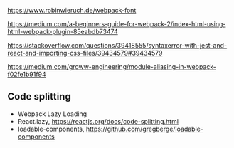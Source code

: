 https://www.robinwieruch.de/webpack-font

https://medium.com/a-beginners-guide-for-webpack-2/index-html-using-html-webpack-plugin-85eabdb73474

https://stackoverflow.com/questions/39418555/syntaxerror-with-jest-and-react-and-importing-css-files/39434579#39434579

https://medium.com/groww-engineering/module-aliasing-in-webpack-f02fe1b91f94

## Code splitting

- Webpack Lazy Loading
- React.lazy, https://reactjs.org/docs/code-splitting.html
- loadable-components, https://github.com/gregberge/loadable-components
